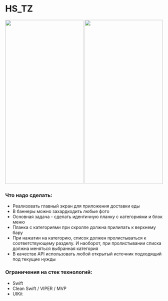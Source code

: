 # HS_TZ

<img src="https://github.com/pavelkrivtsov/EM_TZ/assets/72617749/a8a7e117-37db-448b-accf-94140b8786a8" width="250" height="525" /> <img src="https://github.com/pavelkrivtsov/EM_TZ/assets/72617749/8589880c-7d77-4cd2-bad2-09d7c6b45c53" width="250" height="525" />

### Что надо сделать:

- Реализовать главный экран для приложения доставки еды
- В баннеры можно захардкодить любые фото
- Основная задача - сделать идентичную планку с категориями и блок
меню
- Планка с категориями при скролле должна прилипать к верхнему бару
- При нажатии на категорию, список должен пролистываться к
соответствующему разделу. И наоборот, при пролистывании списка
должна меняться выбранная категория
- В качестве API использовать любой открытый источник подходящий под
текущие нужды

### Ограничения на стек технологий:

- Swift
- Clean Swift / VIPER / MVP
- UIKit
